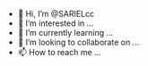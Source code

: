 - 👋 Hi, I’m @SARIELcc
- 👀 I’m interested in ...
- 🌱 I’m currently learning ...
- 💞️ I’m looking to collaborate on ...
- 📫 How to reach me ...

<!---
SARIELcc/SARIELcc is a ✨ special ✨ repository because its `README.md` (this file) appears on your GitHub profile.
You can click the Preview link to take a look at your changes.
--->
